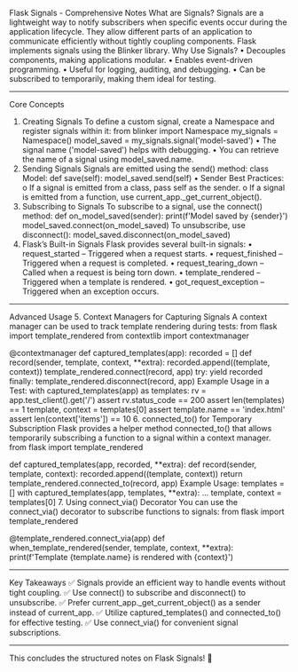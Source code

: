 Flask Signals - Comprehensive Notes
What are Signals?
Signals are a lightweight way to notify subscribers when specific events occur during the application lifecycle. They allow different parts of an application to communicate efficiently without tightly coupling components. Flask implements signals using the Blinker library.
Why Use Signals?
•	Decouples components, making applications modular.
•	Enables event-driven programming.
•	Useful for logging, auditing, and debugging.
•	Can be subscribed to temporarily, making them ideal for testing.
________________________________________
Core Concepts
1. Creating Signals
To define a custom signal, create a Namespace and register signals within it:
from blinker import Namespace
my_signals = Namespace()
model_saved = my_signals.signal('model-saved')
•	The signal name ('model-saved') helps with debugging.
•	You can retrieve the name of a signal using model_saved.name.
2. Sending Signals
Signals are emitted using the send() method:
class Model:
    def save(self):
        model_saved.send(self)
•	Sender Best Practices:
o	If a signal is emitted from a class, pass self as the sender.
o	If a signal is emitted from a function, use current_app._get_current_object().
3. Subscribing to Signals
To subscribe to a signal, use the connect() method:
def on_model_saved(sender):
    print(f'Model saved by {sender}')
model_saved.connect(on_model_saved)
To unsubscribe, use disconnect():
model_saved.disconnect(on_model_saved)
4. Flask’s Built-in Signals
Flask provides several built-in signals:
•	request_started – Triggered when a request starts.
•	request_finished – Triggered when a request is completed.
•	request_tearing_down – Called when a request is being torn down.
•	template_rendered – Triggered when a template is rendered.
•	got_request_exception – Triggered when an exception occurs.
________________________________________
Advanced Usage
5. Context Managers for Capturing Signals
A context manager can be used to track template rendering during tests:
from flask import template_rendered
from contextlib import contextmanager

@contextmanager
def captured_templates(app):
    recorded = []
    def record(sender, template, context, **extra):
        recorded.append((template, context))
    template_rendered.connect(record, app)
    try:
        yield recorded
    finally:
        template_rendered.disconnect(record, app)
Example Usage in a Test:
with captured_templates(app) as templates:
    rv = app.test_client().get('/')
    assert rv.status_code == 200
    assert len(templates) == 1
    template, context = templates[0]
    assert template.name == 'index.html'
    assert len(context['items']) == 10
6. connected_to() for Temporary Subscription
Flask provides a helper method connected_to() that allows temporarily subscribing a function to a signal within a context manager.
from flask import template_rendered

def captured_templates(app, recorded, **extra):
    def record(sender, template, context):
        recorded.append((template, context))
    return template_rendered.connected_to(record, app)
Example Usage:
templates = []
with captured_templates(app, templates, **extra):
    ...
    template, context = templates[0]
7. Using connect_via() Decorator
You can use the connect_via() decorator to subscribe functions to signals:
from flask import template_rendered

@template_rendered.connect_via(app)
def when_template_rendered(sender, template, context, **extra):
    print(f'Template {template.name} is rendered with {context}')
________________________________________
Key Takeaways
✅ Signals provide an efficient way to handle events without tight coupling. ✅ Use connect() to subscribe and disconnect() to unsubscribe. ✅ Prefer current_app._get_current_object() as a sender instead of current_app. ✅ Utilize captured_templates() and connected_to() for effective testing. ✅ Use connect_via() for convenient signal subscriptions.
________________________________________
This concludes the structured notes on Flask Signals! 🚀

